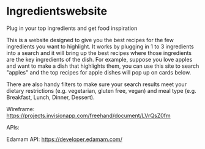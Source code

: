 # Ingredientswebsite
Plug in your top ingredients and get food inspiration

This is a website designed to give you the best recipes for the few ingredients you want to highlight. It works by plugging in 1 to 3 ingredients into a search and it will bring up the best recipes where those ingredients are the key ingredients of the dish. For example, suppose you love apples and want to make a dish that highlights them, you can use this site to search "apples" and the top recipes for apple dishes will pop up on cards below. 

There are also handy filters to make sure your search results meet your dietary restrictions (e.g. vegetarian, gluten free, vegan) and meal type (e.g. Breakfast, Lunch, Dinner, Dessert).

Wireframe: 
https://projects.invisionapp.com/freehand/document/LVrQsZ0fm

APIs:

Edamam API: https://developer.edamam.com/

